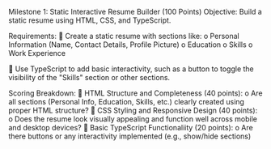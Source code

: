 Milestone 1: Static Interactive Resume Builder (100 Points)
Objective:
Build a static resume using HTML, CSS, and TypeScript.

Requirements:
 Create a static resume with sections like:
o Personal Information (Name, Contact Details, Profile Picture)
o Education
o Skills
o Work Experience

 Use TypeScript to add basic interactivity, such as a button to toggle the visibility of the
"Skills" section or other sections.

Scoring Breakdown:
 HTML Structure and Completeness (40 points):
o Are all sections (Personal Info, Education, Skills, etc.) clearly created using proper
HTML structure?
 CSS Styling and Responsive Design (40 points):
o Does the resume look visually appealing and function well across mobile and
desktop devices?
 Basic TypeScript Functionaliity (20 points):
o Are there buttons or any interactivity implemented (e.g., show/hide sections)
